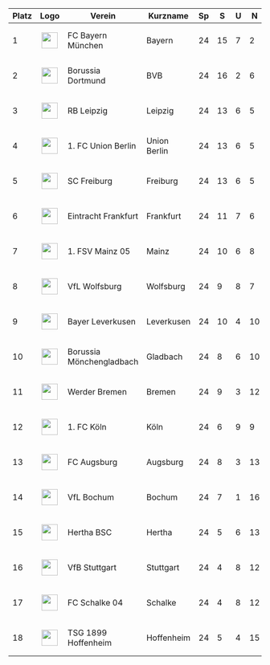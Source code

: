 |Platz|Logo|Verein|Kurzname|Sp|S|U|N|T|GT|TD|Pkte|Letzte 5|Spiel|
|-----|----|------|--------|--|-|-|-|-|--|--|----|--------|-----|
|1|<p align="center"><img src="https://i.imgur.com/jJEsJrj.png" height="32"/></p>|FC Bayern München|Bayern|24|15|7|2|71|25|46|52|✅✅✅❌✅||
|2|<p align="center"><img src="https://upload.wikimedia.org/wikipedia/commons/thumb/6/67/Borussia_Dortmund_logo.svg/560px-Borussia_Dortmund_logo.svg.png" height="32"/></p>|Borussia Dortmund|BVB|24|16|2|6|49|30|19|50|➖✅✅✅✅||
|3|<p align="center"><img src="https://i.imgur.com/Rpwsjz1.png" height="32"/></p>|RB Leipzig|Leipzig|24|13|6|5|49|29|20|45|✅❌✅✅❌||
|4|<p align="center"><img src="https://assets.dfb.de/uploads/000/018/232/small_union-Berlin.jpg" height="32"/></p>|1. FC Union Berlin|Union Berlin|24|13|6|5|36|28|8|45|➖➖❌➖✅||
|5|<p align="center"><img src="https://i.imgur.com/r3mvi0h.png" height="32"/></p>|SC Freiburg|Freiburg|24|13|6|5|37|33|4|45|✅➖➖✅✅||
|6|<p align="center"><img src="https://i.imgur.com/X8NFkOb.png" height="32"/></p>|Eintracht Frankfurt|Frankfurt|24|11|7|6|46|34|12|40|➖➖❌✅❌||
|7|<p align="center"><img src="https://upload.wikimedia.org/wikipedia/commons/thumb/9/9e/Logo_Mainz_05.svg/1200px-Logo_Mainz_05.svg.png" height="32"/></p>|1. FSV Mainz 05|Mainz|24|10|6|8|39|35|4|36|➖✅✅✅✅||
|8|<p align="center"><img src="https://i.imgur.com/ucqKV4B.png" height="32"/></p>|VfL Wolfsburg|Wolfsburg|24|9|8|7|43|32|11|35|➖➖✅❌➖||
|9|<p align="center"><img src="https://upload.wikimedia.org/wikipedia/de/thumb/f/f7/Bayer_Leverkusen_Logo.svg/1200px-Bayer_Leverkusen_Logo.svg.png" height="32"/></p>|Bayer Leverkusen|Leverkusen|24|10|4|10|43|39|4|34|✅✅➖❌✅||
|10|<p align="center"><img src="https://i.imgur.com/KSIk0Eu.png" height="32"/></p>|Borussia Mönchengladbach|Gladbach|24|8|6|10|38|42|-4|30|❌➖❌✅❌||
|11|<p align="center"><img src="https://upload.wikimedia.org/wikipedia/commons/thumb/b/be/SV-Werder-Bremen-Logo.svg/681px-SV-Werder-Bremen-Logo.svg.png" height="32"/></p>|Werder Bremen|Bremen|24|9|3|12|37|46|-9|30|❌❌✅❌❌||
|12|<p align="center"><img src="https://upload.wikimedia.org/wikipedia/en/thumb/5/53/FC_Cologne_logo.svg/1200px-FC_Cologne_logo.svg.png" height="32"/></p>|1. FC Köln|Köln|24|6|9|9|32|38|-6|27|❌➖❌❌✅||
|13|<p align="center"><img src="https://i.imgur.com/sdE62e2.png" height="32"/></p>|FC Augsburg|Augsburg|24|8|3|13|31|44|-13|27|❌✅❌✅❌||
|14|<p align="center"><img src="https://i.imgur.com/5jy3Gfr.png" height="32"/></p>|VfL Bochum|Bochum|24|7|1|16|26|56|-30|22|✅❌❌❌❌||
|15|<p align="center"><img src="https://i.imgur.com/apFwbYZ.png" height="32"/></p>|Hertha BSC|Hertha|24|5|6|13|29|45|-16|21|➖❌✅❌✅||
|16|<p align="center"><img src="https://i.imgur.com/v0tkpNx.png" height="32"/></p>|VfB Stuttgart|Stuttgart|24|4|8|12|29|41|-12|20|➖❌❌✅❌||
|17|<p align="center"><img src="https://upload.wikimedia.org/wikipedia/commons/9/97/FC_Schalke_04_Logo.png" height="32"/></p>|FC Schalke 04|Schalke|24|4|8|12|20|44|-24|20|➖✅✅➖➖||
|18|<p align="center"><img src="https://i.imgur.com/gF0PfEl.png" height="32"/></p>|TSG 1899 Hoffenheim|Hoffenheim|24|5|4|15|30|44|-14|19|❌❌❌❌❌||
